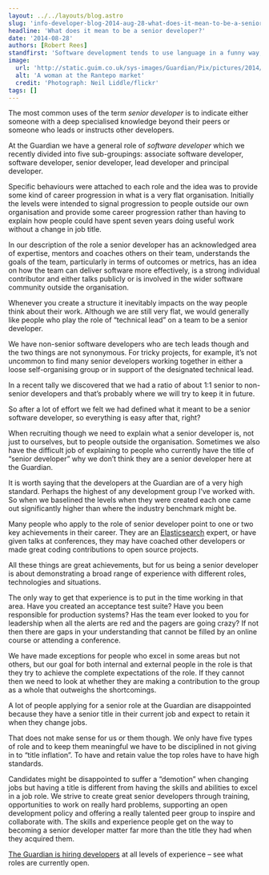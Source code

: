 ```yaml
---
layout: ../../layouts/blog.astro
slug: 'info-developer-blog-2014-aug-28-what-does-it-mean-to-be-a-senior-developer'
headline: 'What does it mean to be a senior developer?'
date: '2014-08-28'
authors: [Robert Rees]
standfirst: 'Software development tends to use language in a funny way; for example legacy software is not something that is lovingly passed from one generation to next but more commonly a term of abuse. Similarly a senior developer is rarely one able to claim a free TV license.'
image:
  url: 'http://static.guim.co.uk/sys-images/Guardian/Pix/pictures/2014/8/15/1408121225920/2930423615_5320362dea_o-2060x1236.jpeg'
  alt: 'A woman at the Rantepo market'
  credit: 'Photograph: Neil Liddle/flickr'
tags: []
---
```


The most common uses of the term _senior developer_ is to indicate either someone with a deep specialised knowledge beyond their peers or someone who leads or instructs other developers.

At the Guardian we have a general role of _software developer_ which we recently divided into five sub-groupings: associate software developer, software developer, senior developer, lead developer and principal developer.

Specific behaviours were attached to each role and the idea was to provide some kind of career progression in what is a very flat organisation. Initially the levels were intended to signal progression to people outside our own organisation and provide some career progression rather than having to explain how people could have spent seven years doing useful work without a change in job title.

In our description of the role a senior developer has an acknowledged area of expertise, mentors and coaches others on their team, understands the goals of the team, particularly in terms of outcomes or metrics, has an idea on how the team can deliver software more effectively, is a strong individual contributor and either talks publicly or is involved in the wider software community outside the organisation.

Whenever you create a structure it inevitably impacts on the way people think about their work. Although we are still very flat, we would generally like people who play the role of “technical lead” on a team to be a senior developer.

We have non-senior software developers who are tech leads though and the two things are not synonymous. For tricky projects, for example, it’s not uncommon to find many senior developers working together in either a loose self-organising group or in support of the designated technical lead.

In a recent tally we discovered that we had a ratio of about 1:1 senior to non-senior developers and that’s probably where we will try to keep it in future.

So after a lot of effort we felt we had defined what it meant to be a senior software developer, so everything is easy after that, right?

When recruiting though we need to explain what a senior developer is, not just to ourselves, but to people outside the organisation. Sometimes we also have the difficult job of explaining to people who currently have the title of “senior developer” why we don’t think they are a senior developer here at the Guardian.

It is worth saying that the developers at the Guardian are of a very high standard. Perhaps the highest of any development group I’ve worked with. So when we baselined the levels when they were created each one came out significantly higher than where the industry benchmark might be.

Many people who apply to the role of senior developer point to one or two key achievements in their career. They are an [Elasticsearch](http://www.elasticsearch.org/) expert, or have given talks at conferences, they may have coached other developers or made great coding contributions to open source projects.

All these things are great achievements, but for us being a senior developer is about demonstrating a broad range of experience with different roles, technologies and situations.

The only way to get that experience is to put in the time working in that area. Have you created an acceptance test suite? Have you been responsible for production systems? Has the team ever looked to you for leadership when all the alerts are red and the pagers are going crazy? If not then there are gaps in your understanding that cannot be filled by an online course or attending a conference.

We have made exceptions for people who excel in some areas but not others, but our goal for both internal and external people in the role is that they try to achieve the complete expectations of the role. If they cannot then we need to look at whether they are making a contribution to the group as a whole that outweighs the shortcomings.

A lot of people applying for a senior role at the Guardian are disappointed because they have a senior title in their current job and expect to retain it when they change jobs.

That does not make sense for us or them though. We only have five types of role and to keep them meaningful we have to be disciplined in not giving in to “title inflation”. To have and retain value the top roles have to have high standards.

Candidates might be disappointed to suffer a “demotion” when changing jobs but having a title is different from having the skills and abilities to excel in a job role. We strive to create great senior developers through training, opportunities to work on really hard problems, supporting an open development policy and offering a really talented peer group to inspire and collaborate with. The skills and experience people get on the way to becoming a senior developer matter far more than the title they had when they acquired them.

[The Guardian is hiring developers](http://developers.theguardian.com/join-the-team.html) at all levels of experience – see what roles are currently open.
